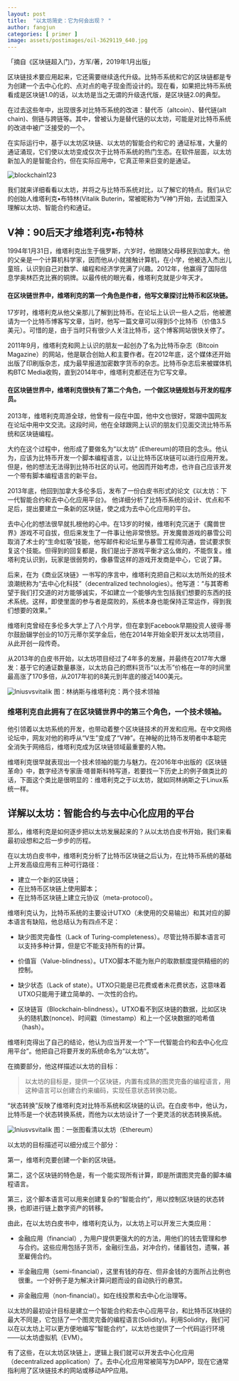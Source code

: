 ```yaml
---
layout: post
title:  "以太坊简史：它为何会出现？ "
author: fangjun
categories: [ primer ]
image: assets/postimages/oil-3629119_640.jpg
---
```


「摘自《区块链超入门》，方军/著，2019年1月出版」

区块链技术要应用起来，它还需要继续迭代升级。比特币系统和它的区块链都是专为创建一个去中心化的、点对点的电子现金而设计的。现在看，如果把比特币系统看成是区块链1.0的话，以太坊是当之无谓的升级迭代版，是区块链2.0的典型。

在过去这些年中，出现很多对比特币系统的改进：替代币（altcoin）、替代链(alt chain)、侧链与跨链等。其中，曾被认为是替代链的以太坊，可能是对比特币系统的改进中被广泛接受的一个。

在实际运行中，基于以太坊区块链、以太坊的智能合约和它的 通证标准，大量的通证涌现，它们使以太坊变成仅次于比特币系统的热门生态。在软件层面，以太坊新加入的是智能合约，但在实际应用中，它真正带来巨变的是通证。

![blockchain123](/assets/postimages/blockchain123.png)

我们就来详细看看以太坊，并将之与比特币系统对比，以了解它的特点。我们从它的创始人维塔利克•布特林(Vitalik Buterin，常被昵称为“V神”)开始，去试图深入理解以太坊、智能合约和通证。

## V神：90后天才维塔利克•布特林

1994年1月31日，维塔利克出生于俄罗斯，六岁时，他跟随父母移民到加拿大。他的父亲是一个计算机科学家，因而他从小就接触计算机，在小学，他被选入杰出儿童班，认识到自己对数学、编程和经济学充满了兴趣。2012年，他赢得了国际信息学奥林匹克比赛的铜牌。以最传统的眼光看，维塔利克就是少年天才。

#### 在区块链世界中，维塔利克的第一个角色是作者，他写文章探讨比特币和区块链。

17岁时，维塔利克从他父亲那儿了解到比特币。在论坛上认识一些人之后，他被邀请为一个比特币博客写文章，当时，他写一篇文章可以得到5个比特币（价值3.5美元）。可惜的是，由于当时只有很少人关注比特币，这个博客网站很快关停了。

2011年9月，维塔利克和网上认识的朋友一起创办了名为比特币杂志（Bitcoin Magazine）的网站，他是联合创始人和主要作者。在2012年底，这个媒体还开始出版了印刷版杂志，成为最早报道加密数字货币的杂志。比特币杂志后来被媒体机构BTC Media收购，直到2014年中，维塔利克都还在为它写文章。

#### 在区块链世界中，维塔利克很快有了第二个角色，一个做区块链规划与开发的程序员。

2013年，维塔利克周游全球，他曾有一段在中国，他中文也很好，常跟中国网友在论坛中用中文交流。这段时间，他在全球跟网上认识的朋友们见面交流比特币系统和区块链编程。

大约在这个过程中，他形成了要做名为“以太坊” (Ethereum)的项目的念头。他认为，应该为比特币开发一个脚本编程语言，以让比特币区块链可以进行应用开发。但是，他的想法无法得到比特币社区的认可。他因而开始考虑，也许自己应该开发一个带有脚本编程语言的新平台。

2013年底，他回到加拿大多伦多后，发布了一份白皮书形式的论文《以太坊：下一代智能合约和去中心化应用平台》。 他详细分析了比特币系统的设计、优点和不足后，提出要建立一条新的区块链，使之成为去中心化应用的平台。

去中心化的想法很早就扎根他的心中。在13岁的时候，维塔利克沉迷于《魔兽世界》游戏不可自拔，但后来发生了一件事让他非常愤怒。开发魔兽游戏的暴雪公司取消了术士的“生命虹吸”技能，他写邮件和论坛里与暴雪工程师沟通，尝试要求恢复这个技能。但得到的回复都是，我们是出于游戏平衡才这么做的，不能恢复。维塔利克认识到，玩家是很弱势的，像暴雪这样的游戏开发商是中心，它说了算。

后来，在为《商业区块链》一书写的序言中，维塔利克把自己和以太坊所处的技术浪潮统称为“去中心化科技”（decentralized technologies）。他写道：“与其寄希望于我们打交道的对方能够诚实，不如建立一个能够内生包括我们想要的东西的技术系统。这样，即使里面的参与者是腐败的，系统本身也能保持正常运作，得到我们想要的效果。”

维塔利克曾经在多伦多大学上了八个月学，但在拿到Facebook早期投资人彼得·蒂尔鼓励辍学创业的10万元蒂尔奖学金后，他在2014年开始全职开发以太坊项目，从此开创一段传奇。

从2013年的白皮书开始，以太坊项目经过了4年多的发展，并最终在2017年大爆发：基于它的通证数量暴涨，以太坊自己的燃料货币“以太币”价格在一年的时间里最高涨了170多倍，从2017年初的8美元到年底的接近1400美元。

![lniusvsvitalik](/assets/postimages/linusvsvitalik.png)
图：林纳斯与维塔利克：两个技术领袖

### 维塔利克自此拥有了在区块链世界中的第三个角色，一个技术领袖。

他引领着以太坊系统的开发，也带动着整个区块链技术的开发和应用。在中文网络论坛中，网友对他的称呼从“V生”变成了“V神”。在神秘的比特币发明者中本聪完全消失于网络后，维塔利克成为区块链领域最重要的人物。

维塔利克很早就表现出一个技术领袖的能力与魅力。在2016年中出版的《区块链革命》中，数字经济专家唐·塔普斯科特写道，若要找一下历史上的例子做类比的话，下面这个类比是很明显的：维塔利克之于以太坊，就如同林纳斯之于Linux系统一样。


## 详解以太坊：智能合约与去中心化应用的平台

那么，维塔利克是如何逐步把以太坊发展起来的？从以太坊白皮书开始，我们来看最初设想和之后一步步的历程。

在以太坊白皮书中，维塔利克分析了比特币区块链之后认为，在比特币系统的基础上开发高级应用有三种可行路径：

-	建立一个新的区块链；
-	在比特币区块链上使用脚本；
-	在比特币区块链上建立元协议（meta-protocol）。

维塔利克认为，比特币系统的主要设计UTXO（未使用的交易输出）和其对应的脚本语言有缺陷，他总结认为有四点不足：

-	缺少图灵完备性（Lack of Turing-completeness）。尽管比特币脚本语言可以支持多种计算，但是它不能支持所有的计算。

-	价值盲（Value-blindness）。UTXO脚本不能为账户的取款额度提供精细的的控制。

-	缺少状态（Lack of state）。UTXO只能是已花费或者未花费状态，这意味着UTXO只能用于建立简单的、一次性的合约。

-	区块链盲（Blockchain-blindness）。UTXO看不到区块链的数据，比如区块头的随机数(nonce)、时间戳（timestamp）和上一个区块数据的哈希值（hash）。

维塔利克得出了自己的结论，他认为应当开发一个“下一代智能合约和去中心化应用平台”。他把自己将要开发的系统命名为“以太坊”。

在摘要部分，他这样描述以太坊的目标：

> 以太坊的目标是，提供一个区块链，内置有成熟的图灵完备的编程语言，用这种语言可以创建合约来编码，实现任意状态转换功能。

“状态转换”反映了维塔利克对比特币系统和区块链的认识。在白皮书中，他认为，比特币是一个状态转换系统，而他为以太坊设计了一个更灵活的状态转换系统。

![lniusvsvitalik](/assets/postimages/ethereuminapiture.png)
图：一张图看清以太坊（Ethereum）


以太坊的目标描述可以细分成三个部分：

第一，维塔利克要创建一个新的区块链。

第二，这个区块链的特色是，有一个能实现所有计算，即是所谓图灵完备的脚本编程语言。

第三，这个脚本语言可以用来创建复杂的“智能合约”，用以控制区块链的状态转换，也即进行链上数字资产的转移。 

由此，在以太坊白皮书中，维塔利克认为，以太坊上可以开发三大类应用：

-	金融应用（financial）, 为用户提供更强大的的方法，用他们的钱去管理和参与合约。这些应用包括子货币，金融衍生品，对冲合约，储蓄钱包，遗嘱，甚至雇佣合约。

-	半金融应用（semi-financial），这里有钱的存在、但非金钱的方面所占比例也很重。一个好例子是为解决计算问题而设的自动执行的悬赏。

-	非金融应用（non-financial）。如在线投票和去中心化治理等。

以太坊的最初设计目标是建立一个智能合约和去中心应用平台，和比特币区块链的最大不同是，它包括了一个图灵完备的编程语言(Solidity)。利用Solidity，我们可以在以太坊上可以更方便地编写“智能合约”，以太坊也提供了一个代码运行环境——以太坊虚拟机（EVM）。

有了这些，在以太坊区块链上，逻辑上我们就可以开发去中心化应用（decentralized application）了。去中心化应用常被简写为DAPP，现在它通常指利用了区块链技术的网站或移动APP应用。
